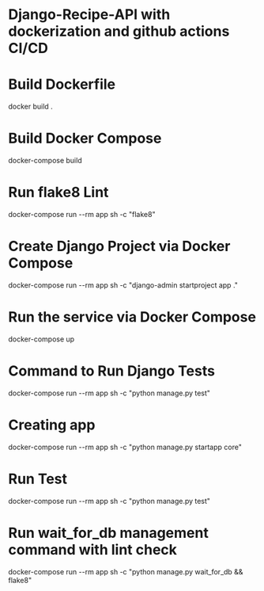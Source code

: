 # Django-Recipe-API with dockerization and github actions CI/CD

# Build Dockerfile
docker build .

# Build Docker Compose
docker-compose build

# Run flake8 Lint
docker-compose run --rm app sh -c "flake8"

# Create Django Project via Docker Compose
docker-compose run --rm app sh -c "django-admin startproject app ."

# Run the service via Docker Compose
docker-compose up

# Command to Run Django Tests
docker-compose run --rm app sh -c "python manage.py test"

# Creating app
docker-compose run --rm app sh -c "python manage.py startapp core"

# Run Test
docker-compose run --rm app sh -c "python manage.py test" 

# Run wait_for_db management command with lint check
docker-compose run --rm app sh -c "python manage.py wait_for_db && flake8"